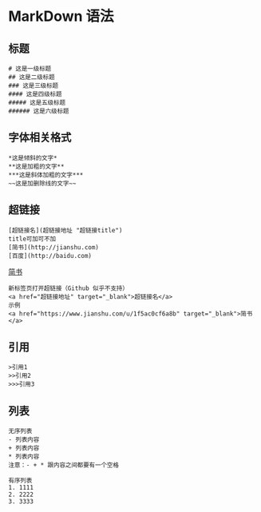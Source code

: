 # MarkDown 语法  

## 标题 
```
# 这是一级标题
## 这是二级标题
### 这是三级标题
#### 这是四级标题
##### 这是五级标题
###### 这是六级标题
```

## 字体相关格式
```
*这是倾斜的文字*  
**这是加粗的文字**  
***这是斜体加粗的文字***  
~~这是加删除线的文字~~  
```

## 超链接  
```
[超链接名](超链接地址 "超链接title")
title可加可不加
[简书](http://jianshu.com)
[百度](http://baidu.com)
```

<a href="https://www.jianshu.com/u/1f5ac0cf6a8b" target="_blank">简书</a>
```
新标签页打开超链接（Github 似乎不支持）
<a href="超链接地址" target="_blank">超链接名</a>
示例
<a href="https://www.jianshu.com/u/1f5ac0cf6a8b" target="_blank">简书</a>
```

## 引用
```
>引用1
>>引用2
>>>引用3
```

## 列表
```
无序列表
- 列表内容
+ 列表内容
* 列表内容
注意：- + * 跟内容之间都要有一个空格
```
```
有序列表
1. 1111
2. 2222
3. 3333
```



